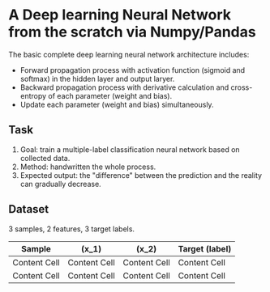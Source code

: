 # A Deep learning Neural Network from the scratch via Numpy/Pandas

The basic complete deep learning neural network architecture includes:
- Forward propagation process with activation function (sigmoid and softmax) in the hidden layer and output laryer.
- Backward propagation process with derivative calculation and cross-entropy of each parameter (weight and bias).
- Update each parameter (weight and bias) simultaneously.

## Task
1. Goal: train a multiple-label classification neural network based on collected data.
2. Method: handwritten the whole process.
3. Expected output: the "difference" between the prediction and the reality can gradually decrease.

## Dataset
3 samples, 2 features, 3 target labels.

| Sample        | \(x_1\) | \(x_2\)  | Target (label) |
| ------------- | ------------- | ------------- | ------------- |
| Content Cell  | Content Cell  | Content Cell  | Content Cell  |
| Content Cell  | Content Cell  | Content Cell  | Content Cell  |